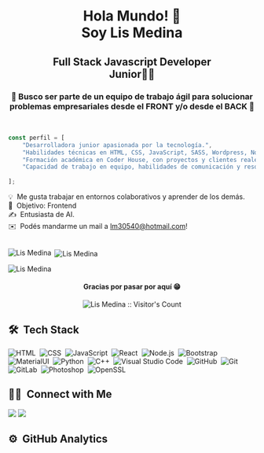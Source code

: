 <h1 align="center">Hola Mundo! 👋<br />Soy Lis Medina</h1>
<h2 align="center">Full Stack Javascript Developer<br/>Junior👨‍🎓</h2>
<h3 align="center">🎯 Busco ser parte de un equipo de trabajo ágil para solucionar problemas empresariales desde el FRONT y/o desde el BACK 🚀</h3>
&nbsp;<br />

```javascript
const perfil = [
    "Desarrolladora junior apasionada por la tecnología.",
    "Habilidades técnicas en HTML, CSS, JavaScript, SASS, Wordpress, NodeJS y frameworks como React y Angular.",
    "Formación académica en Coder House, con proyectos y clientes reales.",
    "Capacidad de trabajo en equipo, habilidades de comunicación y resolución de problemas.",
    
];
```

💡 &nbsp;Me gusta trabajar en entornos colaborativos y aprender de los demás.\
🌱 &nbsp;Objetivo: Frontend\
✍️ &nbsp;Entusiasta de AI.\
✉️ &nbsp;Podés mandarme un mail a lm30540@hotmail.com!
 <br />
 <br />
<p><img align="left" src="https://github-readme-stats.vercel.app/api/top-langs?username=mlmedina92&show_icons=true&theme=dark&locale=es&layout=compact" alt="Lis Medina" /></p>

<p>&nbsp;<img align="center" src="https://github-readme-stats.vercel.app/api?username=mlmedina92&show_icons=true&theme=highcontrast&title_color=cfd147&locale=es" alt="Lis Medina" /></p>

<p><img align="center" src="https://github-readme-streak-stats.herokuapp.com/?user=mlmedina92&theme=dark" alt="Lis Medina" /></p>

<h4 align="center">Gracias por pasar por aquí 😁</h4>

<p align="center"><img src="https://profile-counter.glitch.me/{mlmedina92}/count.svg" alt="Lis Medina :: Visitor's Count" /></p>



## 🛠 &nbsp;Tech Stack


![HTML](https://img.shields.io/badge/-HTML-05122A?style=flat&logo=HTML5)&nbsp;
![CSS](https://img.shields.io/badge/-CSS-05122A?style=flat&logo=CSS3&logoColor=1572B6)&nbsp;
![JavaScript](https://img.shields.io/badge/-JavaScript-05122A?style=flat&logo=javascript)&nbsp;
![React](https://img.shields.io/badge/-React-05122A?style=flat&logo=react)&nbsp;
![Node.js](https://img.shields.io/badge/-Node.js-05122A?style=flat&logo=node.js)&nbsp;
![Bootstrap](https://img.shields.io/badge/-Bootstrap-05122A?style=flat&logo=bootstrap&logoColor=563D7C)&nbsp;
![MaterialUI](https://img.shields.io/badge/-MatrialUI-0081CB?style=plastic&logo=material-UI)&nbsp;
![Python](https://img.shields.io/badge/-Python-05122A?style=flat&logo=python)&nbsp;
![C++](https://img.shields.io/badge/-C++-05122A?style=flat&logo=C%2B%2B&logoColor=00599C)&nbsp;
![Visual Studio Code](https://img.shields.io/badge/-Visual%20Studio%20Code-05122A?style=flat&logo=visual-studio-code&logoColor=007ACC)&nbsp;
![GitHub](https://img.shields.io/badge/-GitHub-181717?style=flat-square&logo=github)&nbsp;
![Git](https://img.shields.io/badge/-Git-05122A?style=flat&logo=git)&nbsp;
![GitLab](https://img.shields.io/badge/-GitLab-FCA121?style=flat-square&logo=gitlab)&nbsp;
![Photoshop](https://img.shields.io/badge/-Photoshop-05122A?style=flat&logo=adobe-photoshop)&nbsp;
![OpenSSL](https://img.shields.io/badge/OpenSSL-black?style=flat-square&logo=openssl)&nbsp;



## 🤝🏻 &nbsp;Connect with Me

<p align="center">

<a href="https://www.linkedin.com/in/javier-ignacio-rivarola-509a12235/"><img src="https://img.shields.io/badge/-Javier%20Rivarola-0077B5?style=flat&logo=Linkedin&logoColor=white"/></a>
<a href="mailto:nacho.rivarola@hotmail.com"><img src="https://img.shields.io/badge/-nacho.rivarola@hotmail.com-D14836?style=flat&logo=Gmail&logoColor=white"/></a>
<!---  <a href="poner mi sitio web"><img src="https://img.shields.io/badge/-OffLine.com-3423A6?style=flat&logo=Google-Chrome&logoColor=white"/></a>--->
</p>

## ⚙️ &nbsp;GitHub Analytics


